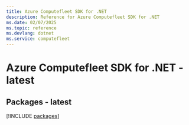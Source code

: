 ```yaml
---
title: Azure Computefleet SDK for .NET
description: Reference for Azure Computefleet SDK for .NET
ms.date: 02/07/2025
ms.topic: reference
ms.devlang: dotnet
ms.service: computefleet
---
```

# Azure Computefleet SDK for .NET - latest
## Packages - latest
[!INCLUDE [packages](computefleet-index.md)]